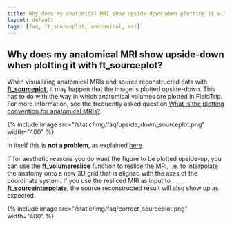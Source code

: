 ```yaml
---
title: Why does my anatomical MRI show upside-down when plotting it with ft_sourceplot?
layout: default
tags: [faq, ft_sourceplot, anatomical, mri]
---
```


## Why does my anatomical MRI show upside-down when plotting it with ft_sourceplot?

When visualizing anatomical MRIs and source reconstructed data with **[ft_sourceplot](/reference/ft_sourceplot)**, it may happen that the image is plotted upside-down. This has to do with the way in which anatomical volumes are plotted in FieldTrip. For more information, see the frequently asked question [What is the plotting convention for anatomical MRIs?](/faq/what_is_the_plotting_convention_for_anatomical_mris).

{% include image src="/static/img/faq/upside_down_sourceplot.png" width="400" %}

In itself this is **not a problem**, as explained [here](/faq/my_mri_is_upside_down_is_this_a_problem). 

If for aesthetic reasons you do want the figure to be plotted upside-up, you can use the **[ft_volumereslice](/reference/ft_volumereslice)** function to reslice the MRI, i.e. to interpolate the anatomy onto a new 3D grid that is aligned with the axes of the coordinate system. If you use the resliced MRI as input to **[ft_sourceinterpolate](/reference/ft_sourceinterpolate)**, the source reconstructed result will also show up as expected. 

{% include image src="/static/img/faq/correct_sourceplot.png" width="400" %}
